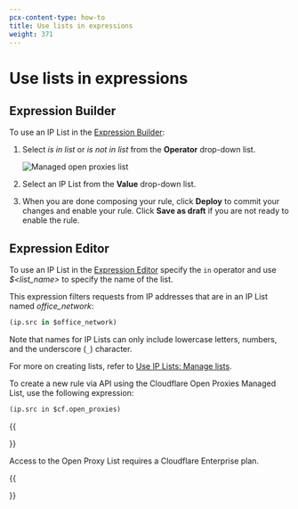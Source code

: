 ```yaml
---
pcx-content-type: how-to
title: Use lists in expressions
weight: 371
---
```


# Use lists in expressions

## Expression Builder

To use an IP List in the [Expression Builder](/firewall/cf-dashboard/create-edit-delete-rules/):

1. Select _is in list_ or _is not in list_ from the **Operator** drop-down list.

    ![Managed open proxies list](/firewall/static/cf-open-proxies-list.png)

1. Select an IP List from the **Value** drop-down list.

1. When you are done composing your rule, click **Deploy** to commit your changes and enable your rule. Click **Save as draft** if you are not ready to enable the rule.

## Expression Editor

To use an IP List in the [Expression Editor](/firewall/cf-dashboard/expression-preview-editor/) specify the `in` operator and use _$\<list_name>_ to specify the name of the list.

This expression filters requests from IP addresses that are in an IP List named _office_network_:

```sql
(ip.src in $office_network)
```

Note that names for IP Lists can only include lowercase letters, numbers, and the underscore (`_`) character.

For more on creating lists, refer to [Use IP Lists: Manage lists](/firewall/cf-dashboard/rules-lists/manage-lists/).

To create a new rule via API using the Cloudflare Open Proxies Managed List, use the following expression:

```txt
(ip.src in $cf.open_proxies)
```

{{<Aside type="warning" header="Important">}}

Access to the Open Proxy List requires a Cloudflare Enterprise plan.

{{</Aside>}}
